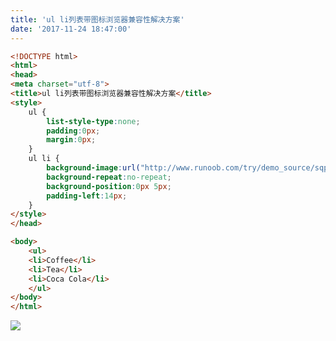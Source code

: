 ```yaml
---
title: 'ul li列表带图标浏览器兼容性解决方案'
date: '2017-11-24 18:47:00'
---   
```

```html
<!DOCTYPE html>
<html>
<head>
<meta charset="utf-8"> 
<title>ul li列表带图标浏览器兼容性解决方案</title> 
<style>
    ul {
        list-style-type:none;
        padding:0px;
        margin:0px;
    }
    ul li {
        background-image:url("http://www.runoob.com/try/demo_source/sqpurple.gif");
        background-repeat:no-repeat;
        background-position:0px 5px; 
        padding-left:14px;
    }
</style>
</head>

<body>
    <ul>
    <li>Coffee</li>
    <li>Tea</li>
    <li>Coca Cola</li>
    </ul>
</body>
</html>
```
  
![](https://img-blog.csdn.net/20171124184615112?watermark/2/text/aHR0cDovL2Jsb2cuY3Nkbi5uZXQveHV0b25nYmFv/font/5a6L5L2T/fontsize/400/fill/I0JBQkFCMA/dissolve/70/gravity/Center)